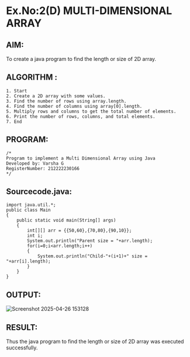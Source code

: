 # Ex.No:2(D) MULTI-DIMENSIONAL ARRAY

## AIM:
To create a java program to find the length or size of 2D array.

## ALGORITHM :
```
1. Start
2. Create a 2D array with some values.
3. Find the number of rows using array.length.
4. Find the number of columns using array[0].length.
5. Multiply rows and columns to get the total number of elements.
6. Print the number of rows, columns, and total elements.
7. End
```



## PROGRAM:
 ```
/*
Program to implement a Multi Dimensional Array using Java
Developed by: Varsha G
RegisterNumber: 212222230166
*/
```

## Sourcecode.java:
```
import java.util.*;
public class Main
{
    public static void main(String[] args)
    {
        int[][] arr = {{50,60},{70,80},{90,10}};
        int i;
        System.out.println("Parent size = "+arr.length);
        for(i=0;i<arr.length;i++)
        {
            System.out.println("Child-"+(i+1)+" size = "+arr[i].length);
        }
    }
}
```

## OUTPUT:

![Screenshot 2025-04-26 153128](https://github.com/user-attachments/assets/11ad06bb-e05f-47cf-a7c9-8c5489f664f5)


## RESULT:
Thus the java program to find the length or size of 2D array was executed successfully.

